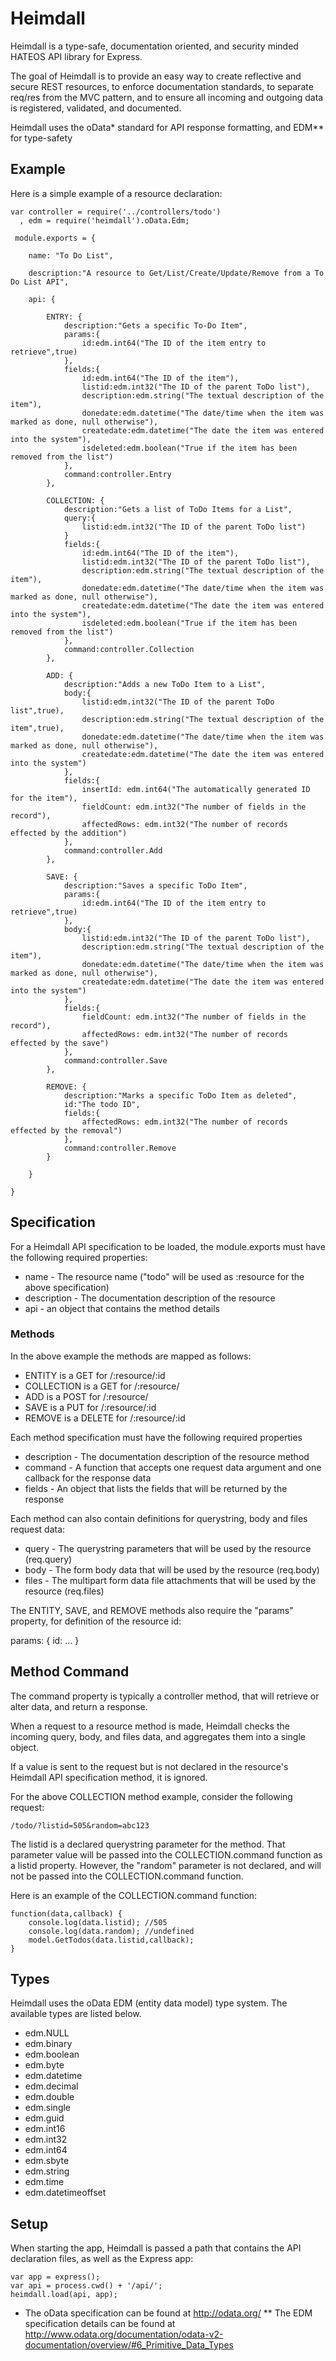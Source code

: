 # Heimdall

Heimdall is a type-safe, documentation oriented, and security minded HATEOS API library for Express.

The goal of Heimdall is to provide an easy way to create reflective and secure REST resources, to enforce documentation standards, to separate req/res from the MVC pattern, and to ensure all incoming and outgoing data is registered, validated, and documented.   

Heimdall uses the oData* standard for API response formatting, and EDM** for type-safety

## Example

Here is a simple example of a resource declaration:

	var controller = require('../controllers/todo')
	  , edm = require('heimdall').oData.Edm;
	
	 module.exports = {
	
		name: "To Do List",
	
		description:"A resource to Get/List/Create/Update/Remove from a To Do List API",
	
		api: {
	
			ENTRY: {
				description:"Gets a specific To-Do Item",
				params:{
					id:edm.int64("The ID of the item entry to retrieve",true)
				},
				fields:{
					id:edm.int64("The ID of the item"),
					listid:edm.int32("The ID of the parent ToDo list"),
					description:edm.string("The textual description of the item"),
					donedate:edm.datetime("The date/time when the item was marked as done, null otherwise"),
					createdate:edm.datetime("The date the item was entered into the system"),
					isdeleted:edm.boolean("True if the item has been removed from the list")
				},
				command:controller.Entry
			},
	
			COLLECTION: {
				description:"Gets a list of ToDo Items for a List",
				query:{
					listid:edm.int32("The ID of the parent ToDo list")
				}
				fields:{
					id:edm.int64("The ID of the item"),
					listid:edm.int32("The ID of the parent ToDo list"),
					description:edm.string("The textual description of the item"),
					donedate:edm.datetime("The date/time when the item was marked as done, null otherwise"),
					createdate:edm.datetime("The date the item was entered into the system"),
					isdeleted:edm.boolean("True if the item has been removed from the list")
				},
				command:controller.Collection
			},
	
			ADD: {
				description:"Adds a new ToDo Item to a List",
				body:{
					listid:edm.int32("The ID of the parent ToDo list",true),
					description:edm.string("The textual description of the item",true),
					donedate:edm.datetime("The date/time when the item was marked as done, null otherwise"),
					createdate:edm.datetime("The date the item was entered into the system")
				},
				fields:{
			        insertId: edm.int64("The automatically generated ID for the item"),
			        fieldCount: edm.int32("The number of fields in the record"),
			        affectedRows: edm.int32("The number of records effected by the addition")
				},
				command:controller.Add
			},
	
			SAVE: {
				description:"Saves a specific ToDo Item",
				params:{
					id:edm.int64("The ID of the item entry to retrieve",true)
				},
				body:{
					listid:edm.int32("The ID of the parent ToDo list"),
					description:edm.string("The textual description of the item"),
					donedate:edm.datetime("The date/time when the item was marked as done, null otherwise"),
					createdate:edm.datetime("The date the item was entered into the system")
				},
				fields:{
			        fieldCount: edm.int32("The number of fields in the record"),
			        affectedRows: edm.int32("The number of records effected by the save")
				},
				command:controller.Save
			},
	
			REMOVE: {
				description:"Marks a specific ToDo Item as deleted",
				id:"The todo ID",
				fields:{
			        affectedRows: edm.int32("The number of records effected by the removal")
				},
				command:controller.Remove
			}
	
		}
	
	}

## Specification

For a Heimdall API specification to be loaded, the module.exports must have the following required properties: 
 - name - The resource name ("todo" will be used as :resource for the above specification)
 - description - The documentation description of the resource   
 - api - an object that contains the method details

### Methods

In the above example the methods are mapped as follows:
 - ENTITY is a GET for /:resource/:id
 - COLLECTION is a GET for /:resource/
 - ADD is a POST for /:resource/
 - SAVE is a PUT for /:resource/:id
 - REMOVE is a DELETE for /:resource/:id

Each method specification must have the following required properties
 - description - The documentation description of the resource method
 - command - A function that accepts one request data argument and one callback for the response data
 - fields - An object that lists the fields that will be returned by the response
 
Each method can also contain definitions for querystring, body and files request data:
 - query - The querystring parameters that will be used by the resource (req.query)
 - body - The form body data that will be used by the resource (req.body)
 - files - The multipart form data file attachments that will be used by the resource (req.files)

The ENTITY, SAVE, and REMOVE methods also require the "params" property, for definition of the resource id:

  params: {
	id: ... 
  }

## Method Command

The command property is typically a controller method, that will retrieve or alter data, and return a response.

When a request to a resource method is made, Heimdall checks the incoming query, body, and files data, and aggregates them into a single object.

If a value is sent to the request but is not declared in the resource's Heimdall API specification method, it is ignored.

For the above COLLECTION method example, consider the following request:

	/todo/?listid=505&random=abc123

The listid is a declared querystring parameter for the method.  That parameter value will be passed into the COLLECTION.command function as a listid property.  However, the "random" parameter is not declared, and will not be passed into the COLLECTION.command function.

Here is an example of the COLLECTION.command function:

	function(data,callback) {
		console.log(data.listid); //505
		console.log(data.random); //undefined
		model.GetTodos(data.listid,callback);
	}

 
## Types

Heimdall uses the oData EDM (entity data model) type system.  The available types are listed below. 

 - edm.NULL
 - edm.binary
 - edm.boolean
 - edm.byte
 - edm.datetime
 - edm.decimal
 - edm.double
 - edm.single
 - edm.guid
 - edm.int16
 - edm.int32
 - edm.int64
 - edm.sbyte
 - edm.string
 - edm.time
 - edm.datetimeoffset
 
	
## Setup

When starting the app, Heimdall is passed a path that contains the API declaration files, as well as the Express app:

	var app = express();
	var api = process.cwd() + '/api/';
	heimdall.load(api, app);


* The oData specification can be found at http://odata.org/
** The EDM specification details can be found at http://www.odata.org/documentation/odata-v2-documentation/overview/#6_Primitive_Data_Types